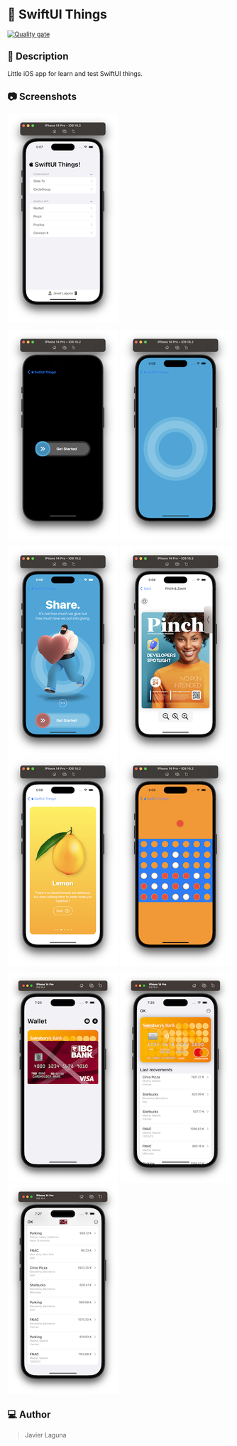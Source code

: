 # 📱 SwiftUI Things

[![Quality gate](https://sonarcloud.io/api/project_badges/quality_gate?project=JavierLaguna_SwiftUI-Things)](https://sonarcloud.io/summary/new_code?id=JavierLaguna_SwiftUI-Things)

## 📝 Description

Little iOS app for learn and test SwiftUI things.

## 📷 Screenshots

![Main](/.readme_resources/main.png)

![Slider](/.readme_resources/slider.png)
![CircleGroup](/.readme_resources/circle_group.png)

![Restart](/.readme_resources/restart.png)
![Pinch](/.readme_resources/pinch.png)
![Fructus](/.readme_resources/fructus.png)
![Connect4](/.readme_resources/connect4.png)

![WalletMain](/.readme_resources/wallet1.png)
![WalletDetail](/.readme_resources/wallet2.png)
![WalletDetail2](/.readme_resources/wallet3.png)

## 💻 Author

> Javier Laguna
